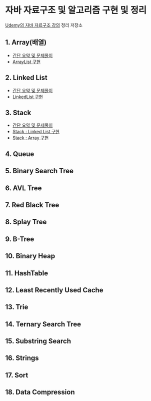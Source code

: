 # 자바 자료구조 및 알고리즘 구현 및 정리

[Udemy의 자바 자료구조 강의](https://www.udemy.com/algorithms-and-data-structures/) 정리 저장소

## 1. Array(배열)

- [간단 요약 및 문제풀이](https://github.com/walbatrossw/java-data-structures/blob/master/ch01-arrays/arrays.md)
- [ArrayList 구현](https://github.com/walbatrossw/java-data-structures/tree/master/ch01-arrays/src/doubles/ds/arrays/arraylist)

## 2. Linked List

- [간단 요약 및 문제풀이](https://github.com/walbatrossw/java-data-structures/blob/master/ch02-linked-list/linked-list.md)
- [LinkedList 구현](https://github.com/walbatrossw/java-data-structures/tree/master/ch02-linked-list/src/doubles/ds/linkedlist/implement)

## 3. Stack

- [간단 요약 및 문제풀이](https://github.com/walbatrossw/java-data-structures/blob/master/ch03-stacks/stack.md)
- [Stack : Linked List 구현](https://github.com/walbatrossw/java-data-structures/tree/master/ch03-stacks/src/doubles/ds/stack/implement/linkedlist)
- [Stack : Array 구현]()

## 4. Queue

## 5. Binary Search Tree

## 6. AVL Tree

## 7. Red Black Tree

## 8. Splay Tree

## 9. B-Tree

## 10. Binary Heap

## 11. HashTable

## 12. Least Recently Used Cache

## 13. Trie

## 14. Ternary Search Tree

## 15. Substring Search

## 16. Strings

## 17. Sort

## 18. Data Compression
